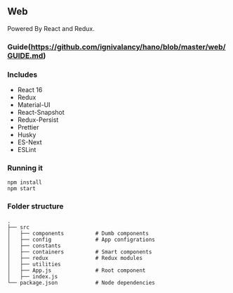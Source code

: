 ## Web

Powered By React and Redux.

### Guide(https://github.com/ignivalancy/hano/blob/master/web/GUIDE.md)

### Includes

- React 16
- Redux
- Material-UI
- React-Snapshot
- Redux-Persist
- Prettier
- Husky
- ES-Next
- ESLint

### Running it

```
npm install
npm start
```

### Folder structure

    .
    ├── src
    │   ├── components          # Dumb components
    │   ├── config              # App configrations
    │   ├── constants
    │   ├── containers          # Smart components
    │   ├── redux               # Redux modules
    │   ├── utilities
    │   ├── App.js              # Root component
    │   ├── index.js
    └── package.json            # Node dependencies